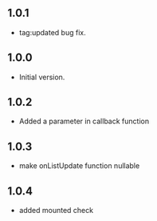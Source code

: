 ## 1.0.1

- tag:updated bug fix.

## 1.0.0

- Initial version.

## 1.0.2

- Added a parameter in callback function

## 1.0.3

- make onListUpdate function nullable

## 1.0.4

- added mounted check
